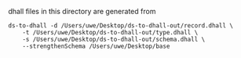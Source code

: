 dhall files in this directory are generated from

```shell script
ds-to-dhall -d /Users/uwe/Desktop/ds-to-dhall-out/record.dhall \
    -t /Users/uwe/Desktop/ds-to-dhall-out/type.dhall \
    -s /Users/uwe/Desktop/ds-to-dhall-out/schema.dhall \
    --strengthenSchema /Users/uwe/Desktop/base
```
